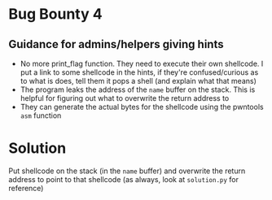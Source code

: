 # Bug Bounty 4

## Guidance for admins/helpers giving hints
- No more print_flag function. They need to execute their own shellcode. I put a link to some shellcode in the hints, if they're confused/curious as to what is does, tell them it pops a shell (and explain what that means)
- The program leaks the address of the `name` buffer on the stack. This is helpful for figuring out what to overwrite the return address to
- They can generate the actual bytes for the shellcode using the pwntools `asm` function

# Solution
Put shellcode on the stack (in the `name` buffer) and overwrite the return address to point to that shellcode (as always, look at `solution.py` for reference)
